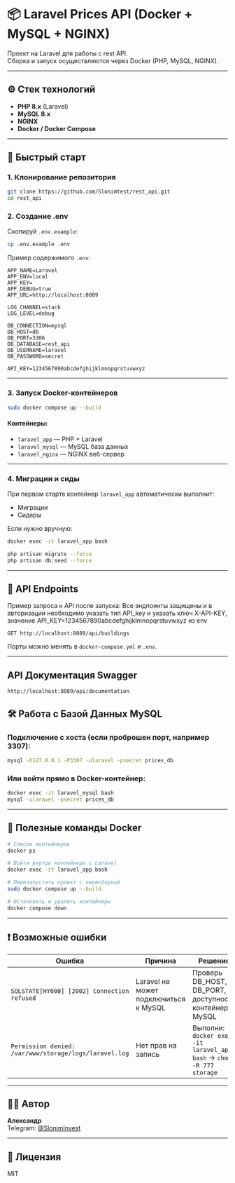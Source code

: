 
# 📦 Laravel Prices API (Docker + MySQL + NGINX)

Проект на Laravel для работы с rest API.  
Сборка и запуск осуществляются через Docker (PHP, MySQL, NGINX).

---

## ⚙️ Стек технологий

- **PHP 8.x** (Laravel)
- **MySQL 8.x**
- **NGINX**
- **Docker / Docker Compose**

---

## 🚀 Быстрый старт

### 1. Клонирование репозитория

```bash
git clone https://github.com/Slonimtest/rest_api.git
cd rest_api
```

### 2. Создание .env

Скопируй `.env.example`:

```bash
cp .env.example .env
```

Пример содержимого `.env`:

```
APP_NAME=Laravel
APP_ENV=local
APP_KEY=
APP_DEBUG=true
APP_URL=http://localhost:8089

LOG_CHANNEL=stack
LOG_LEVEL=debug

DB_CONNECTION=mysql
DB_HOST=db
DB_PORT=3306
DB_DATABASE=rest_api
DB_USERNAME=laravel
DB_PASSWORD=secret

API_KEY=1234567890abcdefghijklmnopqrstuvwxyz
```

---

### 3. Запуск Docker-контейнеров

```bash
sudo docker compose up --build
```

#### Контейнеры:

- `laravel_app` — PHP + Laravel
- `laravel_mysql` — MySQL база данных
- `laravel_nginx` — NGINX веб-сервер

---

### 4. Миграции и сиды

При первом старте контейнер `laravel_app` автоматически выполнит:

- Миграции
- Сидеры

Если нужно вручную:

```bash
docker exec -it laravel_app bash

php artisan migrate --force
php artisan db:seed --force
```

---

## 📡 API Endpoints

Пример запроса к API после запуска:
Все эндпоинты защищены и в авторизации необходимо указать тип API_key и указать ключ X-API-KEY, значение API_KEY=1234567890abcdefghijklmnopqrstuvwxyz из env

```
GET http://localhost:8089/api/buildings
```

Порты можно менять в `docker-compose.yml` и `.env`.

---

## API Документация Swagger
```
http://localhost:8089/api/documentation
```

## 🛠️ Работа с Базой Данных MySQL

### Подключение с хоста (если проброшен порт, например 3307):

```bash
mysql -h127.0.0.1 -P3307 -ularavel -psecret prices_db
```

### Или войти прямо в Docker-контейнер:

```bash
docker exec -it laravel_mysql bash
mysql -ularavel -psecret prices_db
```

---

## 🐳 Полезные команды Docker

```bash
# Список контейнеров
docker ps

# Войти внутрь контейнера с Laravel
docker exec -it laravel_app bash

# Перезапустить проект с пересборкой
sudo docker compose up --build

# Остановить и удалить контейнеры
docker compose down
```

---

## ❗️ Возможные ошибки

| Ошибка | Причина | Решение |
|------|------|------|
| `SQLSTATE[HY000] [2002] Connection refused` | Laravel не может подключиться к MySQL | Проверь DB_HOST, DB_PORT, доступность контейнера MySQL |
| `Permission denied: /var/www/storage/logs/laravel.log` | Нет прав на запись | Выполни: `docker exec -it laravel_app bash` → `chmod -R 777 storage` |

---

## 🧑‍💻 Автор

**Александр**  
Telegram: [@SlonimInvest](https://t.me/SlonimInvest)

---

## 📄 Лицензия

MIT
